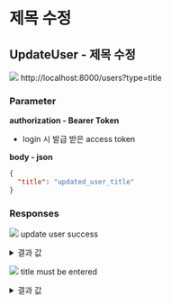 # 제목 수정

## UpdateUser - 제목 수정

<img src="https://img.shields.io/badge/PATCH-yellow?style=plastic&logo=appveyor&logo=PATCH"/> http://localhost:8000/users?type=title

### Parameter

**authorization - Bearer Token**

- login 시 발급 받은 access token

**body - json**

```json
{
  "title": "updated_user_title"
}
```

### Responses

<img src="https://img.shields.io/badge/201-519800?style=plastic&logo=appveyor&logo=201"/> update user success

<details>
<summary>결과 값</summary>
<div markdown="1">

```json
{
  "message": "update user success",
  "data": {
    "title": "updated_user_title"
  }
}
```

</div>
</details>

<img src="https://img.shields.io/badge/400-DB3A00?style=plastic&logo=appveyor&logo=400"/> title must be entered

<details>
<summary>결과 값</summary>
<div markdown="1">

```json
{
  "statusCode": 400,
  "message": "title must be entered"
}
```

</div>
</details>
